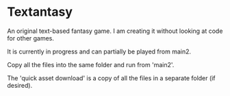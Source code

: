 # Textantasy
An original text-based fantasy game. I am creating it without looking at code for other games.

It is currently in progress and can partially be played from main2.

Copy all the files into the same folder and run from 'main2'.

The 'quick asset download' is a copy of all the files in a separate folder (if desired).
